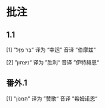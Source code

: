 # 批注

## 1.1

[1] ”בַּר מַזָל“ 译为 “幸运” 音译 ”伯摩兹“

[2] ”ניצחון“ 译为 ”胜利“ 音译 ”伊特赫恩“

## 番外.1

[1] "הִמנוֹן" 译为 ”赞歌“ 音译 ”希姆诺恩“
